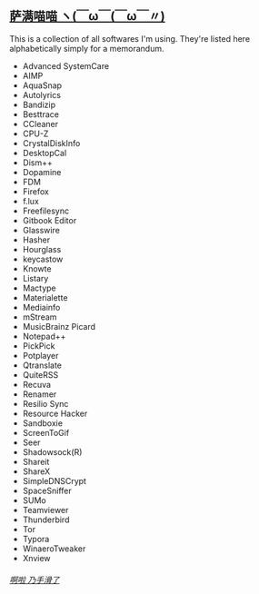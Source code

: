 ## [萨满喵喵 ヽ(￣ω￣(￣ω￣〃)](https://emlvirus.github.io/)

This is a collection of all softwares I'm using. They're listed here alphabetically simply for a memorandum.

* Advanced SystemCare
* AIMP
* AquaSnap
* Autolyrics
* Bandizip
* Besttrace
* CCleaner
* CPU-Z
* CrystalDiskInfo
* DesktopCal
* Dism++
* Dopamine
* FDM
* Firefox
* f.lux
* Freefilesync
* Gitbook Editor
* Glasswire
* Hasher
* Hourglass
* keycastow
* Knowte
* Listary
* Mactype
* Materialette
* Mediainfo
* mStream
* MusicBrainz Picard
* Notepad++
* PickPick
* Potplayer
* Qtranslate
* QuiteRSS
* Recuva
* Renamer
* Resilio Sync
* Resource Hacker
* Sandboxie
* ScreenToGif
* Seer
* Shadowsock\(R\)
* Shareit
* ShareX
* SimpleDNSCrypt
* SpaceSniffer
* SUMo
* Teamviewer
* Thunderbird
* Tor
* Typora
* WinaeroTweaker
* Xnview

###### [啊啦 乃手滑了](..\homepage.html)
